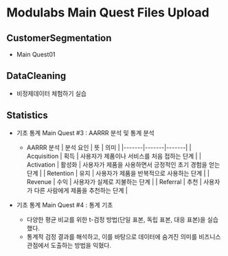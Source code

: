 # Modulabs Main Quest Files Upload
## CustomerSegmentation 
- Main Quest01
## DataCleaning 
- 비정제데이터 체험하기 실습
## Statistics 
- 기초 통계 Main Quest #3  : AARRR 분석 및 통계 분석
  - AARRR 분석
| 분석 요인 | 뜻 | 의미 |
|-------|-------|-------|
| Acquisition | 획득 | 사용자가 제품이나 서비스를 처음 접하는 단계 | 
| Activation  | 활성화 | 사용자가 제품을 사용하면서 긍정적인 초기 경험을 얻는 단계 |
| Retention | 유지 | 사용자가 제품을 반복적으로 사용하는 단계 |
| Revenue   | 수익 | 사용자가 실제로 지불하는 단계 |
| Referral   | 추천 | 사용자가 다른 사람에게 제품을 추천하는 단계 |
    
- 기초 통계 Main Quest #4 : 통계 기초
  - 다양한 평균 비교를 위한 t-검정 방법(단일 표본, 독립 표본, 대응 표본)을 실습했다.
  - 통계적 검정 결과를 해석하고, 이를 바탕으로 데이터에 숨겨진 의미를 비즈니스 관점에서 도출하는 방법을 익혔다.
